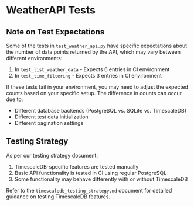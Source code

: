 # WeatherAPI Tests

## Note on Test Expectations

Some of the tests in `test_weather_api.py` have specific expectations about the number of data points returned by the API, which may vary between different environments:

1. In `test_list_weather_data` - Expects 6 entries in CI environment
2. In `test_time_filtering` - Expects 3 entries in CI environment

If these tests fail in your environment, you may need to adjust the expected counts based on your specific setup. The difference in counts can occur due to:

- Different database backends (PostgreSQL vs. SQLite vs. TimescaleDB)
- Different test data initialization
- Different pagination settings

## Testing Strategy

As per our testing strategy document:

1. TimescaleDB-specific features are tested manually
2. Basic API functionality is tested in CI using regular PostgreSQL
3. Some functionality may behave differently with or without TimescaleDB

Refer to the `timescaledb_testing_strategy.md` document for detailed guidance on testing TimescaleDB features.
